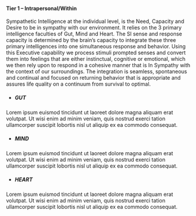 #### Tier 1 – Intrapersonal/Within
Sympathetic Intelligence at the individual level, is the Need, Capacity and Desire
to be in sympathy with our environment. It relies on the 3 primary intelligence 
faculties of Gut, Mind and Heart. The SI sense and response capacity is determined
by the brain’s capacity to integrate these three primary intelligences into one
simultaneous response and behavior. Using this Executive capability we process stimuli
prompted senses and convert them into feelings that are either instinctual, cognitive 
or emotional, which we then rely upon to respond in a cohesive manner that is 
In Sympathy with the context of our surroundings. The integration is seamless,
spontaneous and continual and focused on returning behavior that is appropriate and
assures life quality on a continuum from survival to optimal.


* ##### GUT 
Lorem ipsum euismod tincidunt ut laoreet dolore magna aliquam erat volutpat. Ut wisi enim ad minim veniam, quis nostrud exerci tation ullamcorper suscipit lobortis nisl ut aliquip ex ea commodo consequat. 
* ##### MIND 
Lorem ipsum euismod tincidunt ut laoreet dolore magna aliquam erat volutpat. Ut wisi enim ad minim veniam, quis nostrud exerci tation ullamcorper suscipit lobortis nisl ut aliquip ex ea commodo consequat. 
* ##### HEART 
Lorem ipsum euismod tincidunt ut laoreet dolore magna aliquam erat volutpat. Ut wisi enim ad minim veniam, quis nostrud exerci tation ullamcorper suscipit lobortis nisl ut aliquip ex ea commodo consequat. 

<!-- This content is displayed on concept-concept.html -->
